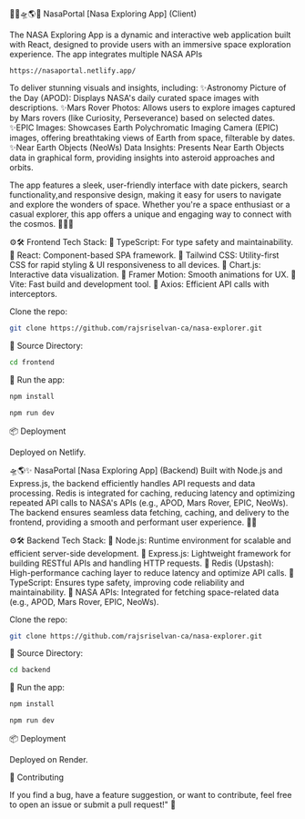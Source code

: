 🚀🌌🛸🌎✨ NasaPortal [Nasa Exploring App] (Client)

The NASA Exploring App is a dynamic and interactive web application built with React, designed to provide
users with an immersive space exploration experience. The app integrates multiple NASA APIs

``` 💻 Live App
https://nasaportal.netlify.app/
```

To deliver stunning visuals and insights, including: 
✨Astronomy Picture of the Day (APOD): Displays NASA's daily curated space images with descriptions.
✨Mars Rover Photos: Allows users to explore images captured by Mars rovers (like Curiosity, Perseverance) based on selected dates.
✨EPIC Images: Showcases Earth Polychromatic Imaging Camera (EPIC) images, offering breathtaking views of Earth from space, filterable by dates.
✨Near Earth Objects (NeoWs) Data Insights: Presents Near Earth Objects data in graphical form, providing insights into asteroid approaches and orbits.

The app features a sleek, user-friendly interface with date pickers, search functionality,and responsive design,
 making it easy for users to navigate and explore the wonders of space. Whether you're a space enthusiast or a casual explorer,
this app offers a unique and engaging way to connect with the cosmos. 🌌🚀✨

⚙️🛠️ Frontend Tech Stack:
🔶 TypeScript: For type safety and maintainability.
🔶 React: Component-based SPA framework.
🔶 Tailwind CSS: Utility-first CSS for rapid styling & UI responsiveness to all devices.
🔶 Chart.js: Interactive data visualization.
🔶 Framer Motion: Smooth animations for UX.
🔶 Vite: Fast build and development tool.
🔶 Axios: Efficient API calls with interceptors.

Clone the repo:

```bash
git clone https://github.com/rajsriselvan-ca/nasa-explorer.git
```

🔧 Source Directory:
```bash
cd frontend
```
🚀 Run the app:
```bash
npm install
```
```bash
npm run dev
```
📦 Deployment

Deployed on Netlify. 


🛸🌎✨ NasaPortal [Nasa Exploring App] (Backend)
Built with Node.js and Express.js, the backend efficiently handles API requests and data processing.
Redis is integrated for caching, reducing latency and optimizing repeated API calls to NASA's APIs
(e.g., APOD, Mars Rover, EPIC, NeoWs). The backend ensures seamless data fetching, caching, and delivery to the frontend,
providing a smooth and performant user experience. 🚀✨

⚙️🛠️ Backend Tech Stack:
🔶 Node.js: Runtime environment for scalable and efficient server-side development.
🔶 Express.js: Lightweight framework for building RESTful APIs and handling HTTP requests.
🔶 Redis (Upstash): High-performance caching layer to reduce latency and optimize API calls.
🔶 TypeScript: Ensures type safety, improving code reliability and maintainability.
🔶 NASA APIs: Integrated for fetching space-related data (e.g., APOD, Mars Rover, EPIC, NeoWs).

Clone the repo:

```bash
git clone https://github.com/rajsriselvan-ca/nasa-explorer.git
```

🔧 Source Directory:
```bash
cd backend
```
🚀 Run the app:
```bash
npm install
```
```bash
npm run dev
```
📦 Deployment

Deployed on Render. 

🤝 Contributing

If you find a bug, have a feature suggestion, or want to contribute, feel free to open an issue or submit a pull request!" 🚀













